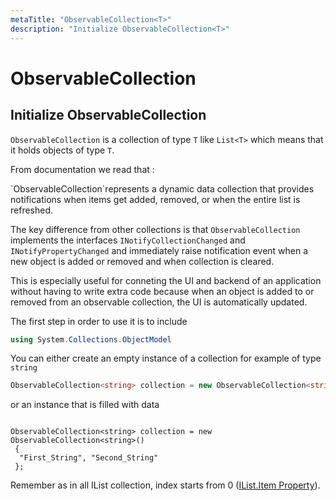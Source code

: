 ```yaml
---
metaTitle: "ObservableCollection<T>"
description: "Initialize ObservableCollection<T>"
---
```


# ObservableCollection<T>



## Initialize ObservableCollection<T>


`ObservableCollection` is a collection of type `T` like `List<T>` which means that it holds objects of type `T`.

From documentation we read that :

> 
<p>`ObservableCollection`represents a dynamic data collection that
provides notifications when items get added, removed, or when the
entire list is refreshed.</p>


The key difference from other collections is that `ObservableCollection` implements the interfaces `INotifyCollectionChanged` and `INotifyPropertyChanged` and immediately raise notification event when a new object is added or removed and when collection is cleared.

This is especially useful for conneting the UI and backend of an application without having to write extra code because when an object is added to or removed from an observable collection, the UI is automatically updated.

The first step in order to use it is to include

```cs
using System.Collections.ObjectModel

```

You can either create an empty instance of a collection for example of type `string`

```cs
ObservableCollection<string> collection = new ObservableCollection<string>();

```

or an instance that is filled with data

```

ObservableCollection<string> collection = new ObservableCollection<string>()
 {
  "First_String", "Second_String"
 };

```

Remember as in all IList collection, index starts from 0 ([IList.Item Property](https://msdn.microsoft.com/en-us/library/ewthkb10(v=vs.110).aspx)).


